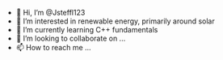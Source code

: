- 👋 Hi, I’m @Jsteffl123
- 👀 I’m interested in renewable energy, primarily around solar
- 🌱 I’m currently learning C++ fundamentals
- 💞️ I’m looking to collaborate on ...
- 📫 How to reach me ...

<!---
Jsteffl123/Jsteffl123 is a ✨ special ✨ repository because its `README.md` (this file) appears on your GitHub profile.
You can click the Preview link to take a look at your changes.
--->
